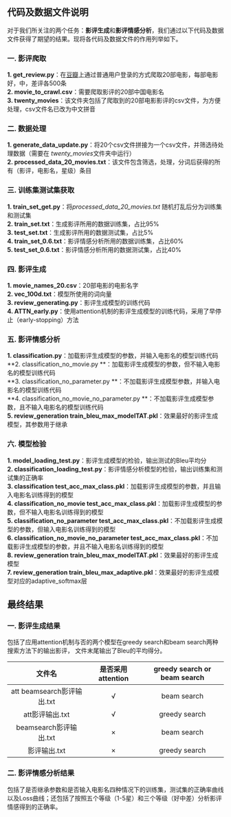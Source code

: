 ## 代码及数据文件说明

对于我们所关注的两个任务：**影评生成**和**影评情感分析**，我们通过以下代码及数据文件获得了期望的结果。现将各代码及数据文件的作用列举如下。


### 一. 影评爬取
**1. get_review.py**：在[豆瓣](https://douban.com)上通过普通用户登录的方式爬取20部电影，每部电影好，中，差评各500条  
**2. movie_to_crawl.csv**：需要爬取影评的20部中国电影名  
**3. twenty_movies**：该文件夹包括了爬取到的20部电影影评的csv文件，为方便处理，csv文件名已改为中文拼音  

### 二. 数据处理
**1. generate_data_update.py**：将20个csv文件拼接为一个csv文件，并筛选待处理数据（需要在 *twenty_movies*文件夹中运行）  
**2. processed_data_20_movies.txt**：该文件包含筛选，处理，分词后获得的所有（影评，电影名，星级）条目  

### 三. 训练集测试集获取
**1. train_set_get.py**：将*processed_data_20_movies.txt* 随机打乱后分为训练集和测试集  
**2. train_set.txt**：生成影评所用的数据训练集，占比95%  
**3. test_set.txt**：生成影评所用的数据测试集，占比5%  
**4. train_set_0.6.txt**：影评情感分析所用的数据训练集，占比60%  
**5. test_set_0.6.txt**：影评情感分析所用的数据测试集，占比40%  

### 四. 影评生成
**1. movie_names_20.csv**：20部电影的电影名字  
**2. vec_100d.txt**：模型所使用的词向量  
**3. review_generating.py**：影评生成模型的训练代码  
**4. ATTN_early.py**：使用attention机制的影评生成模型的训练代码，采用了早停止（early-stopping）方法  

### 五. 影评情感分析
**1. classification.py**：加载影评生成模型的参数，并输入电影名的模型训练代码  
**2. classification_no_movie.py **：加载影评生成模型的参数，但不输入电影名的模型训练代码  
**3. classification_no_parameter.py **：不加载影评生成模型参数，并输入电影名的模型训练代码  
**4. classification_no_movie_no_parameter.py **：不加载影评生成模型参数，且不输入电影名的模型训练代码  
**5. review_generation train_bleu_max_modelTAT.pkl**：效果最好的影评生成模型，其参数用于继承  

### 六. 模型检验
**1. model_loading_test.py**：影评生成模型的检验，输出测试的Bleu平均分  
**2. classification_loading_test.py**：影评情感分析模型的检验，输出训练集和测试集的正确率  
**3. classification test_acc_max_class.pkl**：加载影评生成模型的参数，并且输入电影名训练得到的模型  
**4. classification_no_movie  test_acc_max_class.pkl**：加载影评生成模型的参数，但不输入电影名训练得到的模型  
**5. classification_no_parameter test_acc_max_class.pkl**：不加载影评生成模型的参数，但输入电影名训练得到的模型  
**6. classification_no_movie_no_parameter test_acc_max_class.pkl**：不加载影评生成模型的参数，并且不输入电影名训练得到的模型  
**8. review_generation train_bleu_max_modelTAT.pkl**：效果最好的影评生成模型  
**7. review_generation train_bleu_max_adaptive.pkl**：效果最好的影评生成模型对应的adaptive_softmax层  



##  最终结果

### 一. 影评生成结果
包括了应用attention机制与否的两个模型在greedy search和beam search两种搜索方法下的输出影评， 文件末尾输出了Bleu的平均得分。  

| 文件名  | 是否采用attention | greedy search or beam search|
| :------------: | :-------------: |:-------------: |
| att beamsearch影评输出.txt    |√| beam search |
| att影评输出.txt      |√|    greedy search     |
| beamsearch影评输出.txt |×|    beam search     |
| 影评输出.txt |×|    greedy search     |

### 二. 影评情感分析结果
包括了是否继承参数和是否输入电影名四种情况下的训练集，测试集的正确率曲线以及Loss曲线；还包括了按照五个等级（1-5星）和三个等级（好中差）分析影评情感得到的正确率。


